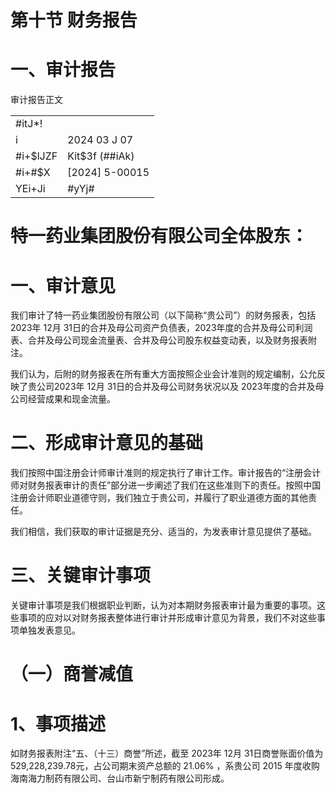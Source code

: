 # 第十节 财务报告

# 一、审计报告

审计报告正文  

<table><tr><td>#itJ*!</td><td></td></tr><tr><td>i</td><td>2024  03 J 07 </td></tr><tr><td>#i+$lJZF</td><td>Kit$3f (##iAk)</td></tr><tr><td>#i+#$X</td><td>[2024] 5-00015 </td></tr><tr><td>YEi+Ji</td><td>#yYj#</td></tr></table>

# 特一药业集团股份有限公司全体股东：

# 一、审计意见

我们审计了特一药业集团股份有限公司（以下简称“贵公司”）的财务报表，包括 2023年 12月 31日的合并及母公司资产负债表，2023年度的合并及母公司利润表、合并及母公司现金流量表、合并及母公司股东权益变动表，以及财务报表附注。

我们认为，后附的财务报表在所有重大方面按照企业会计准则的规定编制，公允反映了贵公司2023年 12月 31日的合并及母公司财务状况以及 2023年度的合并及母公司经营成果和现金流量。

# 二、形成审计意见的基础

我们按照中国注册会计师审计准则的规定执行了审计工作。审计报告的“注册会计师对财务报表审计的责任”部分进一步阐述了我们在这些准则下的责任。按照中国注册会计师职业道德守则，我们独立于贵公司，并履行了职业道德方面的其他责任。

我们相信，我们获取的审计证据是充分、适当的，为发表审计意见提供了基础。

# 三、关键审计事项

关键审计事项是我们根据职业判断，认为对本期财务报表审计最为重要的事项。这些事项的应对以对财务报表整体进行审计并形成审计意见为背景，我们不对这些事项单独发表意见。

# （一）商誉减值

# 1、事项描述

如财务报表附注“五、（十三）商誉”所述，截至 2023年 12月 31日商誉账面价值为 529,228,239.78元，占公司期末资产总额的 $2 1 . 0 6 \%$ ，系贵公司 2015 年度收购海南海力制药有限公司、台山市新宁制药有限公司形成。